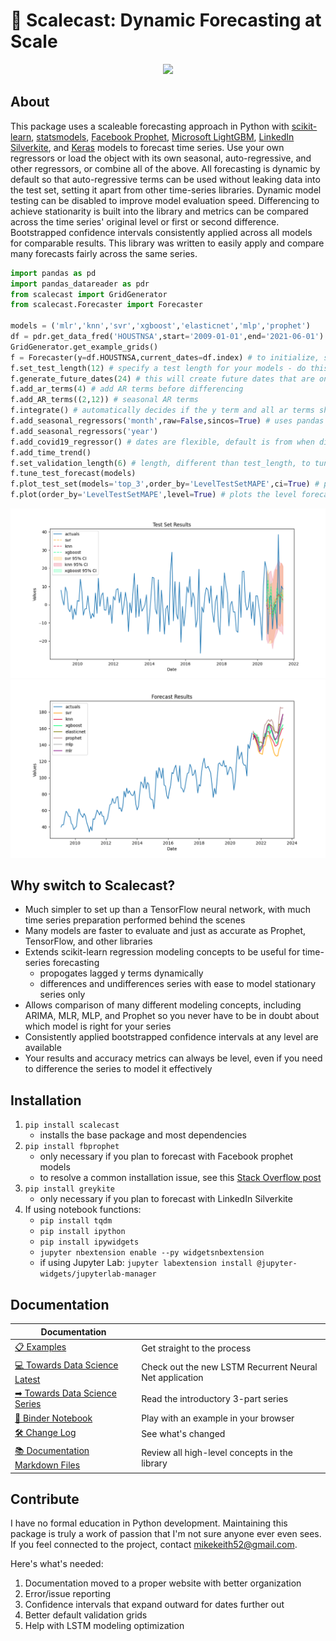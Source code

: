 # 🌄 Scalecast: Dynamic Forecasting at Scale

<p align="center">
  <img src="https://github.com/mikekeith52/scalecast/blob/main/assets/logo2.png" />
</p>

## About

This package uses a scaleable forecasting approach in Python with [scikit-learn](https://scikit-learn.org/stable/), [statsmodels](https://www.statsmodels.org/stable/), [Facebook Prophet](https://facebook.github.io/prophet/), [Microsoft LightGBM](https://lightgbm.readthedocs.io/en/latest/), [LinkedIn Silverkite](https://engineering.linkedin.com/blog/2021/greykite--a-flexible--intuitive--and-fast-forecasting-library), and [Keras](https://keras.io/) models to forecast time series. Use your own regressors or load the object with its own seasonal, auto-regressive, and other regressors, or combine all of the above. All forecasting is dynamic by default so that auto-regressive terms can be used without leaking data into the test set, setting it apart from other time-series libraries. Dynamic model testing can be disabled to improve model evaluation speed. Differencing to achieve stationarity is built into the library and metrics can be compared across the time series' original level or first or second difference. Bootstrapped confidence intervals consistently applied across all models for comparable results. This library was written to easily apply and compare many forecasts fairly across the same series.

```python
import pandas as pd
import pandas_datareader as pdr
from scalecast import GridGenerator
from scalecast.Forecaster import Forecaster

models = ('mlr','knn','svr','xgboost','elasticnet','mlp','prophet')
df = pdr.get_data_fred('HOUSTNSA',start='2009-01-01',end='2021-06-01')
GridGenerator.get_example_grids()
f = Forecaster(y=df.HOUSTNSA,current_dates=df.index) # to initialize, specify y and current_dates (must be arrays of the same length)
f.set_test_length(12) # specify a test length for your models - do this before eda
f.generate_future_dates(24) # this will create future dates that are on the same interval as the current dates and it will also set the forecast length
f.add_ar_terms(4) # add AR terms before differencing
f.add_AR_terms((2,12)) # seasonal AR terms
f.integrate() # automatically decides if the y term and all ar terms should be differenced to make the series stationary
f.add_seasonal_regressors('month',raw=False,sincos=True) # uses pandas attributes: raw=True creates integers (default), sincos=True creates wave functions
f.add_seasonal_regressors('year')
f.add_covid19_regressor() # dates are flexible, default is from when disney world closed to when US CDC lifted mask recommendations
f.add_time_trend()
f.set_validation_length(6) # length, different than test_length, to tune the hyperparameters 
f.tune_test_forecast(models)
f.plot_test_set(models='top_3',order_by='LevelTestSetMAPE',ci=True) # plots the differenced test set with confidence intervals
f.plot(order_by='LevelTestSetMAPE',level=True) # plots the level forecast
```
![](assets/main_forecast_test_set.png)
![](assets/main_forecast.png)

## Why switch to Scalecast?
- Much simpler to set up than a TensorFlow neural network, with much time series preparation performed behind the scenes
- Many models are faster to evaluate and just as accurate as Prophet, TensorFlow, and other libraries
- Extends scikit-learn regression modeling concepts to be useful for time-series forecasting
  - propogates lagged y terms dynamically
  - differences and undifferences series with ease to model stationary series only
- Allows comparison of many different modeling concepts, including ARIMA, MLR, MLP, and Prophet so you never have to be in doubt about which model is right for your series
- Consistently applied bootstrapped confidence intervals at any level are available
- Your results and accuracy metrics can always be level, even if you need to difference the series to model it effectively
  
## Installation
1. `pip install scalecast`  
    - installs the base package and most dependencies
2. `pip install fbprophet`
    - only necessary if you plan to forecast with Facebook prophet models
    - to resolve a common installation issue, see this [Stack Overflow post](https://stackoverflow.com/questions/49889404/fbprophet-installation-error-failed-building-wheel-for-fbprophet)
3. `pip install greykite`
    - only necessary if you plan to forecast with LinkedIn Silverkite
4. If using notebook functions:
    - `pip install tqdm`
    - `pip install ipython`
    - `pip install ipywidgets`
    - `jupyter nbextension enable --py widgetsnbextension`
    - if using Jupyter Lab: `jupyter labextension install @jupyter-widgets/jupyterlab-manager`


## Documentation
|Documentation||
|----|----|
|[📋 Examples](/examples)|Get straight to the process|
|[💻 Towards Data Science Latest](https://towardsdatascience.com/exploring-the-lstm-neural-network-model-for-time-series-8b7685aa8cf)|Check out the new LSTM Recurrent Neural Net application|
|[➡ Towards Data Science Series](https://towardsdatascience.com/introducing-scalecast-a-forecasting-library-pt-1-33b556d9b019)|Read the introductory 3-part series|
|[📓 Binder Notebook](https://mybinder.org/v2/gh/mikekeith52/housing_prices/HEAD?filepath=housing_prices.ipynb)|Play with an example in your browser|
|[🛠️ Change Log](docs/change_log.md)|See what's changed|
|[📚 Documentation Markdown Files](/docs)|Review all high-level concepts in the library|

## Contribute
I have no formal education in Python development. Maintaining this package is truly a work of passion that I'm not sure anyone ever even sees. If you feel connected to the project, contact mikekeith52@gmail.com.  

Here's what's needed:  
1. Documentation moved to a proper website with better organization
2. Error/issue reporting
3. Confidence intervals that expand outward for dates further out
4. Better default validation grids
5. Help with LSTM modeling optimization